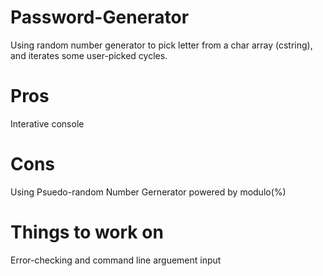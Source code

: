 # Password-Generator
Using random number generator to pick letter from a char array (cstring), and iterates some user-picked cycles.

# Pros
Interative console

# Cons
Using Psuedo-random Number Gernerator powered by modulo(%)

# Things to work on
Error-checking and command line arguement input
